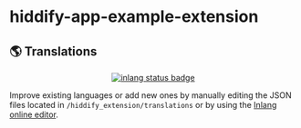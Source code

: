 # hiddify-app-example-extension


## 🌎 Translations

<div align=center>
    
[![inlang status badge](https://inlang.com/badge?url=github.com/hiddify/hiddify-app-example-extension)](https://inlang.com/editor/github.com/hiddify/hiddify-app-example-extension?ref=badge)
</div>

Improve existing languages or add new ones by manually editing the JSON files located in `/hiddify_extension/translations` or by using the [Inlang online editor](https://inlang.com/editor/github.com/hiddify/hiddify-app-example-extension).
